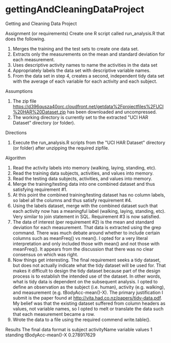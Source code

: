 gettingAndCleaningDataProject
=============================

Getting and Cleaning Data Project

Assignment (or requirements)
Create one R script called run_analysis.R that does the following. 
1. Merges the training and the test sets to create one data set.
2. Extracts only the measurements on the mean and standard deviation for each measurement. 
3. Uses descriptive activity names to name the activities in the data set
4. Appropriately labels the data set with descriptive variable names. 
5. From the data set in step 4, creates a second, independent tidy data set with the average of each variable for each activity and each subject.

Assumptions
1) The zip file https://d396qusza40orc.cloudfront.net/getdata%2Fprojectfiles%2FUCI%20HAR%20Dataset.zip has been downloaded and uncompressed.
2) The working directory is currently set to the extracted "UCI HAR Dataset" directory (or folder).

Directions
1) Execute the run_analysis.R scripts from the "UCI HAR Dataset" directory (or folder) after unzipping the required zipfile.

Algorithm
1) Read the activity labels into memory (walking, laying, standing, etc).
2) Read the training data subjects, activities, and values into memory.
3) Read the testing data subjects, activities, and values into memory.
4) Merge the training/testing data into one combined dataset and thus satisfying requirement #1.
5) At this point the combined training/testing dataset has no column labels, so label all the columns and thus satisfy requirement #4.
6) Using the labels dataset, merge with the combined dataset such that each activity now has a meaningful label (walking, laying, standing, etc). Very similar to join statement in SQL. Requirement #3 is now satisfied.
7) The data of interest (per requirement #2) is the mean and standard deviation for each measurement. That data is extracted using the grep command. There was much debate around whether to include certain columns such as meanFreq() vs mean(). I opted for a very literal interpretation and only included those with mean() and not those with meanFreq(). It appears from the discussion that there was no clear consensus on which was right.
8) Now things get interesting. The final requirement seeks a tidy dataset, but does not actually indicate what the tidy dataset will be used for. That makes it difficult to design the tidy dataset because part of the design process is to establish the intended use of the dataset. In other words, what is tidy data is dependent on the subsequent analysis. I opted to define an observation as the subject (i.e. human), activity (e.g. walking), and measurement (e.g. tBodyAcc-mean()-X). The primary justification I submit is the paper found at http://vita.had.co.nz/papers/tidy-data.pdf. My belief was that the existing dataset suffered from column headers as values, not variable names, so I opted to melt or translate the data such that each measurement became a row.
9) Wrote the data to a file using the required commend write.table().

Results
The final data format is
subject     activityName    variable            values
1           standing        tBodyAcc-mean()-X   0.278917629
